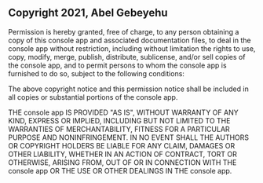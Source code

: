 ## Copyright 2021, Abel Gebeyehu


Permission is hereby granted, free of charge, to any person obtaining a copy of this console app and associated documentation files, to deal in the console app without restriction, including without limitation the rights to use, copy, modify, merge, publish, distribute, sublicense, and/or sell copies of the console app, and to permit persons to whom the console app is furnished to do so, subject to the following conditions:

The above copyright notice and this permission notice shall be included in all copies or substantial portions of the console app.

THE console app IS PROVIDED "AS IS", WITHOUT WARRANTY OF ANY KIND, EXPRESS OR IMPLIED, INCLUDING BUT NOT LIMITED TO THE WARRANTIES OF MERCHANTABILITY, FITNESS FOR A PARTICULAR PURPOSE AND NONINFRINGEMENT. IN NO EVENT SHALL THE AUTHORS OR COPYRIGHT HOLDERS BE LIABLE FOR ANY CLAIM, DAMAGES OR OTHER LIABILITY, WHETHER IN AN ACTION OF CONTRACT, TORT OR OTHERWISE, ARISING FROM, OUT OF OR IN CONNECTION WITH THE console app OR THE USE OR OTHER DEALINGS IN THE console app.
